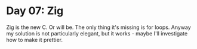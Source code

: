 # Day 07: Zig

Zig is the new C. Or will be. The only thing it's missing is for loops.
Anyway my solution is not particularly elegant, but it works - maybe
I'll investigate how to make it prettier.
